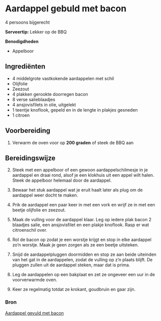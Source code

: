 # Aardappel gebuld met bacon

4 persoons bijgerecht

**Serveertip:** Lekker op de BBQ

**Benodigdheden**

- Appelboor

## Ingrediënten

- 4 middelgrote vastkokende aardappelen met schil
- Olijfolie
- Zeezout
- 4 plakken gerookte doorregen bacon
- 8 verse salieblaadjes
- 4 ansjovisfilets in olie, uitgelekt
- 1 teentje knoflook, gepeld en in de lengte in plakjes gesneden
- 1 citroen

## Voorbereiding

1. Verwarm de oven voor op **200 graden** of steek de BBQ aan

## Bereidingswijze

2. Steek met een appelboor of een gewoon aardappelschilmesje in je aardappel en draai rond, alsof je een klokhuis uit een appel wilt halen. Steek de appelboor helemaal door de aardappel.
3. Bewaar het stuk aardappel wat je eruit haalt later als plug om de aardappel weer docht te maken.
4. Prik de aardappel een paar keer in met een vork en wrijf ze in met een beetje olijfolie en zeezout.

5. Maak de vulling voor de aardappel klaar. Leg op iedere plak bacon 2 blaadjes salie, een ansjovisfilet en een plakje knoflook. Rasp er wat citroenschil over.
6. Rol de bacon op zodat je een worstje krijgt en stop in elke aardappel zo’n worstje. Maak je geen zorgen als ze een beetje uitsteken.

7. Snijd de aardappelpluggen doormidden en stop ze aan beide uiteinden van het gat in de aardappelen, zodat de vulling op z’n plaats blijft. De pluggen zullen uit de aardappel steken, maar dat is prima.
8. Leg de aardappelen op een bakplaat en zet ze ongeveer een uur in de voorverwarmde oven.
9. Keer ze regelmatig totdat ze krokant, goudbruin en gaar zijn.

### Bron

[Aardappel gevuld met bacon](https://www.kookjij.nl/recepten/aardappel-gevuld-met-bacon)